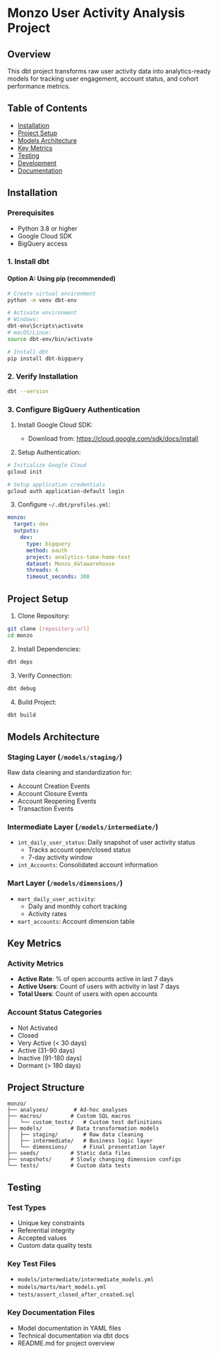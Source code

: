 # Monzo User Activity Analysis Project

## Overview
This dbt project transforms raw user activity data into analytics-ready models for tracking user engagement, account status, and cohort performance metrics.

## Table of Contents
- [Installation](#installation)
- [Project Setup](#project-setup)
- [Models Architecture](#models-architecture)
- [Key Metrics](#key-metrics)
- [Testing](#testing)
- [Development](#development)
- [Documentation](#documentation)

## Installation

### Prerequisites
- Python 3.8 or higher
- Google Cloud SDK
- BigQuery access

### 1. Install dbt

#### Option A: Using pip (recommended)
```bash
# Create virtual environment
python -m venv dbt-env

# Activate environment
# Windows:
dbt-env\Scripts\activate
# macOS/Linux:
source dbt-env/bin/activate

# Install dbt
pip install dbt-bigquery
```

### 2. Verify Installation
```bash
dbt --version
```

### 3. Configure BigQuery Authentication

1. Install Google Cloud SDK:
   - Download from: https://cloud.google.com/sdk/docs/install

2. Setup Authentication:
```bash
# Initialize Google Cloud
gcloud init

# Setup application credentials
gcloud auth application-default login
```

3. Configure `~/.dbt/profiles.yml`:
```yaml
monzo:
  target: dev
  outputs:
    dev:
      type: bigquery
      method: oauth
      project: analytics-take-home-test
      dataset: Monzo_datawarehouse
      threads: 4
      timeout_seconds: 300
```

## Project Setup

1. Clone Repository:
```bash
git clone [repository-url]
cd monzo
```

2. Install Dependencies:
```bash
dbt deps
```

3. Verify Connection:
```bash
dbt debug
```

4. Build Project:
```bash
dbt build
```

## Models Architecture

### Staging Layer (`/models/staging/`)
Raw data cleaning and standardization for:
- Account Creation Events
- Account Closure Events
- Account Reopening Events
- Transaction Events

### Intermediate Layer (`/models/intermediate/`)
- `int_daily_user_status`: Daily snapshot of user activity status
  - Tracks account open/closed status
  - 7-day activity window
- `int_Accounts`: Consolidated account information

### Mart Layer (`/models/dimensions/`)
- `mart_daily_user_activity`: 
  - Daily and monthly cohort tracking
  - Activity rates
- `mart_accounts`: Account dimension table

## Key Metrics

### Activity Metrics
- **Active Rate**: % of open accounts active in last 7 days
- **Active Users**: Count of users with activity in last 7 days
- **Total Users**: Count of users with open accounts

### Account Status Categories
- Not Activated
- Closed
- Very Active (< 30 days)
- Active (31-90 days)
- Inactive (91-180 days)
- Dormant (> 180 days)

## Project Structure
```
monzo/
├── analyses/        # Ad-hoc analyses
├── macros/         # Custom SQL macros
│   └── custom_tests/   # Custom test definitions
├── models/         # Data transformation models
│   ├── staging/        # Raw data cleaning
│   ├── intermediate/   # Business logic layer
│   └── dimensions/     # Final presentation layer
├── seeds/          # Static data files
├── snapshots/      # Slowly changing dimension configs
└── tests/          # Custom data tests
```

## Testing

### Test Types
- Unique key constraints
- Referential integrity
- Accepted values
- Custom data quality tests

### Key Test Files
- `models/intermediate/intermediate_models.yml`
- `models/marts/mart_models.yml`
- `tests/assert_closed_after_created.sql`


### Key Documentation Files
- Model documentation in YAML files
- Technical documentation via dbt docs
- README.md for project overview
